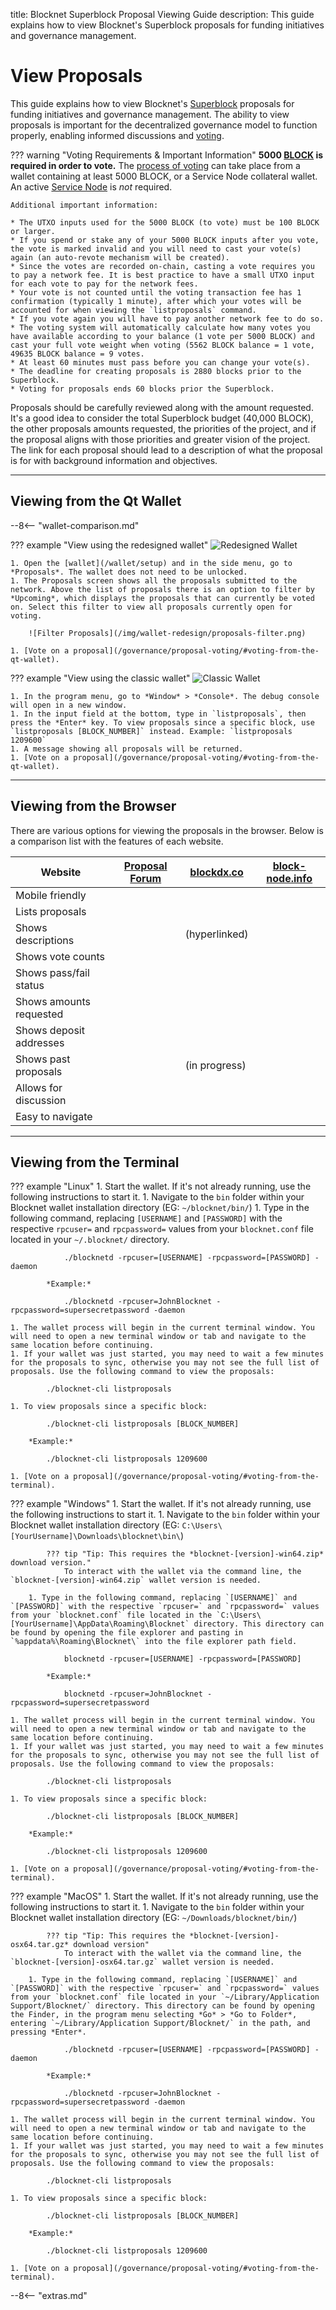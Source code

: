 title: Blocknet Superblock Proposal Viewing Guide
description: This guide explains how to view Blocknet's Superblock proposals for funding initiatives and governance management.


# View Proposals
This guide explains how to view Blocknet's [Superblock](/governance/introduction/#superblock) proposals for funding initiatives and governance management. The ability to view proposals is important for the decentralized governance model to function properly, enabling informed discussions and [voting](/governance/proposal-voting).

??? warning "Voting Requirements & Important Information"
	**5000 [BLOCK](/blockchain/introduction) is required in order to vote.** The [process of voting](/governance/proposal-voting) can take place from a wallet containing at least 5000 BLOCK, or a Service Node collateral wallet. An active [Service Node](/service-nodes/introduction) is *not* required.

	Additional important information:

	* The UTXO inputs used for the 5000 BLOCK (to vote) must be 100 BLOCK or larger.
	* If you spend or stake any of your 5000 BLOCK inputs after you vote, the vote is marked invalid and you will need to cast your vote(s) again (an auto-revote mechanism will be created).
	* Since the votes are recorded on-chain, casting a vote requires you to pay a network fee. It is best practice to have a small UTXO input for each vote to pay for the network fees.
	* Your vote is not counted until the voting transaction fee has 1 confirmation (typically 1 minute), after which your votes will be accounted for when viewing the `listproposals` command.
	* If you vote again you will have to pay another network fee to do so.
	* The voting system will automatically calculate how many votes you have available according to your balance (1 vote per 5000 BLOCK) and cast your full vote weight when voting (5562 BLOCK balance = 1 vote, 49635 BLOCK balance = 9 votes.
	* At least 60 minutes must pass before you can change your vote(s).
	* The deadline for creating proposals is 2880 blocks prior to the Superblock.
	* Voting for proposals ends 60 blocks prior the Superblock.

Proposals should be carefully reviewed along with the amount requested. It's a good idea to consider the total Superblock budget (40,000 BLOCK), the other proposals amounts requested, the priorities of the project, and if the proposal aligns with those priorities and greater vision of the project. The link for each proposal should lead to a description of what the proposal is for with background information and objectives.

---

## Viewing from the Qt Wallet
--8<-- "wallet-comparison.md"


??? example "View using the redesigned wallet"
	![Redesigned Wallet](/img/wallet-redesign/wallet-redesign.png)

	1. Open the [wallet](/wallet/setup) and in the side menu, go to *Proposals*. The wallet does not need to be unlocked.
	1. The Proposals screen shows all the proposals submitted to the network. Above the list of proposals there is an option to filter by *Upcoming*, which displays the proposals that can currently be voted on. Select this filter to view all proposals currently open for voting.

		![Filter Proposals](/img/wallet-redesign/proposals-filter.png)

	1. [Vote on a proposal](/governance/proposal-voting/#voting-from-the-qt-wallet).


??? example "View using the classic wallet"
	![Classic Wallet](/img/wallet-classic/wallet-classic.png)

	1. In the program menu, go to *Window* > *Console*. The debug console will open in a new window.
	1. In the input field at the bottom, type in `listproposals`, then press the *Enter* key. To view proposals since a specific block, use `listproposals [BLOCK_NUMBER]` instead. Example: `listproposals 1209600`
	1. A message showing all proposals will be returned.
	1. [Vote on a proposal](/governance/proposal-voting/#voting-from-the-qt-wallet).

---

## Viewing from the Browser
There are various options for viewing the proposals in the browser. Below is a comparison list with the features of each website.


| Website | [Proposal Forum](https://forum.blocknet.co/c/final-proposals) | [blockdx.co](https://blockdx.co/funding-proposals) | [block-node.info](https://block-node.info/node_info2.php)
------------------------|-----------------------------|-----------------------------|--------------------|
Mobile friendly         | <i class="fa fa-check"></i> | <i class="fa fa-check"></i> | <i class="fa fa-times"></i>
Lists proposals         | <i class="fa fa-check"></i> | <i class="fa fa-check"></i> | <i class="fa fa-check"></i>
Shows descriptions      | <i class="fa fa-check"></i> | (hyperlinked)               | <i class="fa fa-check"></i>
Shows vote counts       | <i class="fa fa-times"></i> | <i class="fa fa-check"></i> | <i class="fa fa-check"></i>
Shows pass/fail status  | <i class="fa fa-times"></i> | <i class="fa fa-check"></i> | <i class="fa fa-check"></i>
Shows amounts requested | <i class="fa fa-check"></i> | <i class="fa fa-check"></i> | <i class="fa fa-check"></i>
Shows deposit addresses | <i class="fa fa-times"></i> | <i class="fa fa-times"></i> | <i class="fa fa-check"></i>
Shows past proposals    | <i class="fa fa-check"></i> | (in progress)               | <i class="fa fa-check"></i>
Allows for discussion   | <i class="fa fa-check"></i> | <i class="fa fa-check"></i> | <i class="fa fa-times"></i>
Easy to navigate        | <i class="fa fa-check"></i> | <i class="fa fa-check"></i> | <i class="fa fa-check"></i>



<!-- 
??? example "View using the proposal forum"

??? example "View using blockdx.co"

??? example "View using block-node.info" 
-->

---

## Viewing from the Terminal

??? example "Linux"
	1. Start the wallet. If it's not already running, use the following instructions to start it. 
		1. Navigate to the `bin` folder within your Blocknet wallet installation directory (EG: `~/blocknet/bin/`)
		1. Type in the following command, replacing `[USERNAME]` and `[PASSWORD]` with the respective `rpcuser=` and `rpcpassword=` values from your `blocknet.conf` file located in your `~/.blocknet/` directory.

				./blocknetd -rpcuser=[USERNAME] -rpcpassword=[PASSWORD] -daemon

			*Example:*

				./blocknetd -rpcuser=JohnBlocknet -rpcpassword=supersecretpassword -daemon

	1. The wallet process will begin in the current terminal window. You will need to open a new terminal window or tab and navigate to the same location before continuing.
	1. If your wallet was just started, you may need to wait a few minutes for the proposals to sync, otherwise you may not see the full list of proposals. Use the following command to view the proposals:

			./blocknet-cli listproposals

	1. To view proposals since a specific block:

			./blocknet-cli listproposals [BLOCK_NUMBER]

		*Example:*

			./blocknet-cli listproposals 1209600

	1. [Vote on a proposal](/governance/proposal-voting/#voting-from-the-terminal).


??? example "Windows"
	1. Start the wallet. If it's not already running, use the following instructions to start it. 
		1. Navigate to the `bin` folder within your Blocknet wallet installation directory (EG: `C:\Users\[YourUsername]\Downloads\blocknet\bin\`)

			??? tip "Tip: This requires the *blocknet-[version]-win64.zip* download version."
				To interact with the wallet via the command line, the `blocknet-[version]-win64.zip` wallet version is needed.

		1. Type in the following command, replacing `[USERNAME]` and `[PASSWORD]` with the respective `rpcuser=` and `rpcpassword=` values from your `blocknet.conf` file located in the `C:\Users\[YourUsername]\AppData\Roaming\Blocknet` directory. This directory can be found by opening the file explorer and pasting in `%appdata%\Roaming\Blocknet\` into the file explorer path field.

				blocknetd -rpcuser=[USERNAME] -rpcpassword=[PASSWORD]

			*Example:*

				blocknetd -rpcuser=JohnBlocknet -rpcpassword=supersecretpassword

	1. The wallet process will begin in the current terminal window. You will need to open a new terminal window or tab and navigate to the same location before continuing.
	1. If your wallet was just started, you may need to wait a few minutes for the proposals to sync, otherwise you may not see the full list of proposals. Use the following command to view the proposals:

			./blocknet-cli listproposals

	1. To view proposals since a specific block:

			./blocknet-cli listproposals [BLOCK_NUMBER]

		*Example:*

			./blocknet-cli listproposals 1209600

	1. [Vote on a proposal](/governance/proposal-voting/#voting-from-the-terminal).


??? example "MacOS"
	1. Start the wallet. If it's not already running, use the following instructions to start it. 
		1. Navigate to the `bin` folder within your Blocknet wallet installation directory (EG: `~/Downloads/blocknet/bin/`)

			??? tip "Tip: This requires the *blocknet-[version]-osx64.tar.gz* download version"
				To interact with the wallet via the command line, the `blocknet-[version]-osx64.tar.gz` wallet version is needed.

		1. Type in the following command, replacing `[USERNAME]` and `[PASSWORD]` with the respective `rpcuser=` and `rpcpassword=` values from your `blocknet.conf` file located in your `~/Library/Application Support/Blocknet/` directory. This directory can be found by opening the Finder, in the program menu selecting *Go* > *Go to Folder*, entering `~/Library/Application Support/Blocknet/` in the path, and pressing *Enter*.

				./blocknetd -rpcuser=[USERNAME] -rpcpassword=[PASSWORD] -daemon

			*Example:*

				./blocknetd -rpcuser=JohnBlocknet -rpcpassword=supersecretpassword -daemon

	1. The wallet process will begin in the current terminal window. You will need to open a new terminal window or tab and navigate to the same location before continuing.
	1. If your wallet was just started, you may need to wait a few minutes for the proposals to sync, otherwise you may not see the full list of proposals. Use the following command to view the proposals:

			./blocknet-cli listproposals

	1. To view proposals since a specific block:

			./blocknet-cli listproposals [BLOCK_NUMBER]

		*Example:*

			./blocknet-cli listproposals 1209600

	1. [Vote on a proposal](/governance/proposal-voting/#voting-from-the-terminal).








<script type="text/javascript">
// read instructions for related links in ../snippets/extras.md
var relatedLinks = [];
</script>

--8<-- "extras.md"





